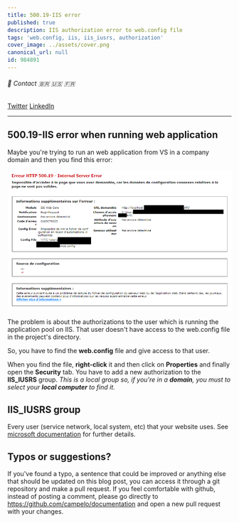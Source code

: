 ```yaml
---
title: 500.19-IIS error
published: true
description: IIS authorization error to web.config file
tags: 'web.config, iis, iis_iusrs, authorization'
cover_image: ../assets/cover.png
canonical_url: null
id: 984891
---
```


###### :postbox: Contact :brazil: :us: :fr:

[Twitter](https://twitter.com/campelo87)
[LinkedIn](https://www.linkedin.com/in/flavio-campelo/?locale=en_US)

---

## 500.19-IIS error when running web application

Maybe you're trying to run an web application from VS in a company domain and then you find this error:

![Image 1](./assets/img1.png)

The problem is about the authorizations to the user which is running the application pool on IIS. That user doesn't have access to the web.config file in the project's directory.

So, you have to find the **web.config** file and give access to that user.

When you find the file, **right-click** it and then click on **Properties** and finally open the **Security** tab. You have to add a new authorization to the **IIS_IUSRS** group. *This is a local group so, if you're in a **domain**, you must to select your **local computer** to find it.*

## IIS_IUSRS group

Every user (service network, local system, etc) that your website uses. See [microsoft documentation](https://docs.microsoft.com/en-US/troubleshoot/developer/webapps/iis/www-authentication-authorization/understanding-identities#:~:text=IUSR%20%E2%80%93%20anonymous%20authentication%20Anonymous%20authentication%20allows%20users,This%20built-in%20account%20does%20not%20require%20a%20password.) for further details.

## Typos or suggestions?

If you've found a typo, a sentence that could be improved or anything else that should be updated on this blog post, you can access it through a git repository and make a pull request. If you feel comfortable with github, instead of posting a comment, please go directly to https://github.com/campelo/documentation and open a new pull request with your changes.